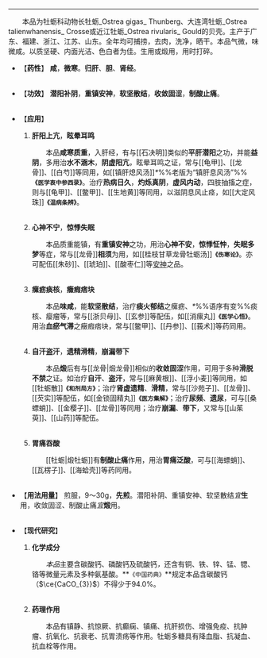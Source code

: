 ---
&emsp;&emsp;本品为牡蛎科动物长牡蛎_Ostrea gigas_ Thunberg、大连湾牡蛎_Ostrea talienwhanensis_ Crosse或近江牡蛎_Ostrea rivularis_ Gould的贝壳。主产于广东、福建、浙江、江苏、山东。全年均可捕捞，去肉，洗净，晒干。本品气微，味微咸。以质坚硬、内面光洁、色白者为佳。生用或煅用，用时打碎。

- 【**药性**】
	**咸**，**微寒**。**归肝**、**胆**、**肾经**。<br></br>

- 【**功效**】
	**潜阳补阴**，**重镇安神**，**软坚散结**，**收敛固涩**，**制酸止痛**。<br></br>

- 【**应用**】
	1. **肝阳上亢**，**眩晕耳鸣**
		
		&emsp;&emsp;本品**咸寒质重**，入肝经，有与[[石决明]]类似的**平肝潜阳**之功，并能**益阴**，多用治**水不涵木**，**阴虚阳亢**，眩晕耳鸣之证，常与[[龟甲]]、[[龙骨]]、[[白芍]]等同用，如[[镇肝熄风汤]]<dfn>\*</dfn>%%老版为“镇肝息风汤”%%**`《医学衷中参西录》`**。治疗**热病日久**，**灼烁真阴**，**虚风内动**，四肢抽搐之症，则与[[龟甲]]、[[鳖甲]]、[[生地黄]]等同用，以滋阴息风止痉，如[[大定风珠]]**`《温病条辨》`**。<br></br>
	
	2. **心神不宁**，**惊悸失眠**
		
		&emsp;&emsp;本品质重能镇，有**重镇安神**之功，用治**心神不安**，**惊悸怔忡**，**失眠多梦**等症，常与[[龙骨]]**相须**为用，如[[桂枝甘草龙骨牡蛎汤]]**`《伤寒论》`**。亦可配伍[[朱砂]]、[[琥珀]]、[[酸枣仁]]等<ins>安神</ins>之品。<br></br>
	
	3. **瘰疬痰核**，**癥瘕痞块**
		
		&emsp;&emsp;本品**味咸**，能**软坚散结**，治疗**痰火郁结**之瘰疬、<dfn>\*</dfn>%%语序有变%%痰核、瘿瘤等，常与[[浙贝母]]、[[玄参]]等配伍，如[[消瘰丸]]**`《医学心悟》`**。用治**血瘀气滞**之癥瘕痞块，常与[[鳖甲]]、[[丹参]]、[[莪术]]等药同用。<br></br>
	
	4. **自汗盗汗**，**遗精滑精**，**崩漏带下**
		
		&emsp;&emsp;本品**煅**后有与[[龙骨|煅龙骨]]相似的**收敛固涩**作用，可用于多种**滑脱不禁**之证。如治疗**自汗**、**盗汗**，常与[[麻黄根]]、[[浮小麦]]等同用，如[[牡蛎散]]**`《和剂局方》`**；治疗**肾虚遗精**、**滑精**，常与[[沙苑子]]、[[龙骨]]、[[芡实]]等配伍，如[[金锁固精丸]]**`《医方集解》`**；治疗**尿频**、**遗尿**，可与[[桑螵蛸]]、[[金樱子]]、[[龙骨]]等同用；治疗**崩漏**、**带下**，又常与[[山茱萸]]、[[山药]]等配伍。<br></br>
	
	5. **胃痛吞酸**
		
		&emsp;&emsp;[[牡蛎|煅牡蛎]]有**制酸止痛**作用，用治**胃痛泛酸**，可与[[海螵蛸]]、[[瓦楞子]]、[[海蛤壳]]等药同用。<br></br>

- 【**用法用量**】
	煎服，9～30g，**先煎**。潜阳补阴、重镇安神、软坚散结<dfn>宜</dfn>**生**用，收敛固涩、制酸止痛<dfn>宜</dfn>**煅**用。<br></br>

- 【**现代研究**】
	1. **化学成分**
		
		&emsp;&emsp;<dfn>本品</dfn>主要含碳酸钙、磷酸钙及硫酸钙<dfn>，</dfn>还含有铜、铁、锌、锰、锶、铬等微量元素及多种氨基酸。**`《中国药典》`**规定本品含碳酸钙（$\ce{CaCO_{3}}$）不得少于94.0%。<br></br>
	
	2. **药理作用**
		
		&emsp;&emsp;本品有镇静、抗惊厥、抗癫痫、镇痛、抗肝损伤、增强免疫、抗肿瘤、抗氧化、抗衰老、抗胃溃疡等作用。牡蛎多糖具有降血脂<dfn>、</dfn>抗凝血<dfn>、</dfn>抗血栓等作用。